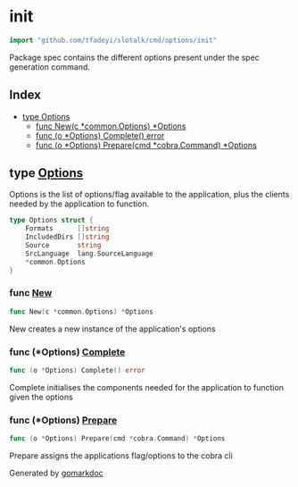 <!-- Code generated by gomarkdoc. DO NOT EDIT -->

# init

```go
import "github.com/tfadeyi/slotalk/cmd/options/init"
```

Package spec contains the different options present under the spec generation command.

## Index

- [type Options](<#type-options>)
  - [func New(c *common.Options) *Options](<#func-new>)
  - [func (o *Options) Complete() error](<#func-options-complete>)
  - [func (o *Options) Prepare(cmd *cobra.Command) *Options](<#func-options-prepare>)


## type [Options](<https://github.com/tfadeyi/sloth-simple-comments/blob/main/cmd/options/init/options.go#L19-L25>)

Options is the list of options/flag available to the application, plus the clients needed by the application to function.

```go
type Options struct {
    Formats      []string
    IncludedDirs []string
    Source       string
    SrcLanguage  lang.SourceLanguage
    *common.Options
}
```

### func [New](<https://github.com/tfadeyi/sloth-simple-comments/blob/main/cmd/options/init/options.go#L29>)

```go
func New(c *common.Options) *Options
```

New creates a new instance of the application's options

### func \(\*Options\) [Complete](<https://github.com/tfadeyi/sloth-simple-comments/blob/main/cmd/options/init/options.go#L42>)

```go
func (o *Options) Complete() error
```

Complete initialises the components needed for the application to function given the options

### func \(\*Options\) [Prepare](<https://github.com/tfadeyi/sloth-simple-comments/blob/main/cmd/options/init/options.go#L36>)

```go
func (o *Options) Prepare(cmd *cobra.Command) *Options
```

Prepare assigns the applications flag/options to the cobra cli



Generated by [gomarkdoc](<https://github.com/princjef/gomarkdoc>)
